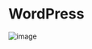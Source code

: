 # WordPress

![image](https://user-images.githubusercontent.com/123789670/215239616-62276691-6b70-45e0-8886-57bd59bc8fe2.png)
